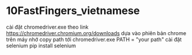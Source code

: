 # 10FastFingers_vietnamese
cài đặt chromedriver.exe theo link https://chromedriver.chromium.org/downloads dựa vào phiên bản chrome trên máy
nhớ copy path tới chromedriver.exe PATH = "your path"
cài đặt selenium
pip install selenium
